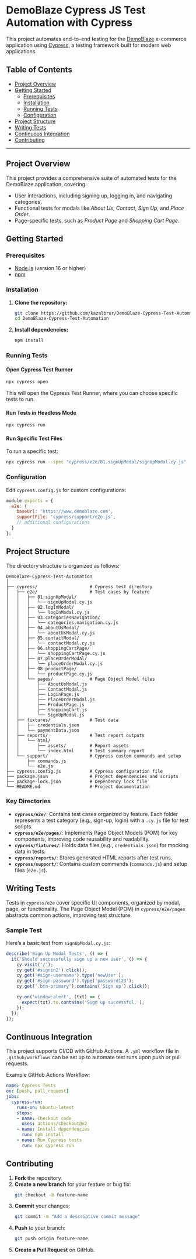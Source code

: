 # DemoBlaze Cypress JS Test Automation with Cypress 

This project automates end-to-end testing for the [DemoBlaze](https://www.demoblaze.com/) e-commerce application using [Cypress](https://www.cypress.io/), a testing framework built for modern web applications.

## Table of Contents
- [Project Overview](#project-overview)
- [Getting Started](#getting-started)
    - [Prerequisites](#prerequisites)
    - [Installation](#installation)
    - [Running Tests](#running-tests)
    - [Configuration](#configuration)
- [Project Structure](#project-structure)
- [Writing Tests](#writing-tests)
- [Continuous Integration](#continuous-integration)
- [Contributing](#contributing)


---

## Project Overview
This project provides a comprehensive suite of automated tests for the DemoBlaze application, covering:
- User interactions, including signing up, logging in, and navigating categories.
- Functional tests for modals like *About Us*, *Contact*, *Sign Up*, and *Place Order*.
- Page-specific tests, such as *Product Page* and *Shopping Cart Page*.

## Getting Started

### Prerequisites
- [Node.js](https://nodejs.org/) (version 16 or higher)
- [npm](https://www.npmjs.com/)

### Installation
1. **Clone the repository:**
   ```bash
   git clone https://github.com/kazalbrur/DemoBlaze-Cypress-Test-Automation.git
   cd DemoBlaze-Cypress-Test-Automation
   ```

2. **Install dependencies:**
   ```bash
   npm install
   ```

### Running Tests

#### Open Cypress Test Runner
```bash
npx cypress open
```
This will open the Cypress Test Runner, where you can choose specific tests to run.

#### Run Tests in Headless Mode
```bash
npx cypress run
```

#### Run Specific Test Files
To run a specific test:
```bash
npx cypress run --spec "cypress/e2e/01.signUpModal/signUpModal.cy.js"
```

### Configuration
Edit `cypress.config.js` for custom configurations:
```javascript
module.exports = {
  e2e: {
    baseUrl: 'https://www.demoblaze.com',
    supportFile: 'cypress/support/e2e.js',
    // additional configurations
  }
};
```

## Project Structure

The directory structure is organized as follows:

```
DemoBlaze-Cypress-Test-Automation
│
├── cypress/                    # Cypress test directory
│   ├── e2e/                    # Test cases by feature
│   │   ├── 01.signUpModal/     
│   │   │   └── signUpModal.cy.js
│   │   ├── 02.logInModal/
│   │   │   └── logInModal.cy.js
│   │   ├── 03.categoriesNavigation/
│   │   │   └── categories.navigation.cy.js
│   │   ├── 04.aboutUsModal/
│   │   │   └── aboutUsModal.cy.js
│   │   ├── 05.contactModal/
│   │   │   └── contactModal.cy.js
│   │   ├── 06.shoppingCartPage/
│   │   │   └── shoppingCartPage.cy.js
│   │   ├── 07.placeOrderModal/
│   │   │   └── placeOrderModal.cy.js
│   │   ├── 08.productPage/
│   │   │   └── productPage.cy.js
│   │   └── pages/              # Page Object Model files
│   │       ├── AboutUsModal.js
│   │       ├── ContactModal.js
│   │       ├── LoginPage.js
│   │       ├── PlaceOrderModal.js
│   │       ├── ProductPage.js
│   │       ├── ShoppingCart.js
│   │       └── SignUpModal.js
│   ├── fixtures/               # Test data
│   │   ├── credentials.json
│   │   └── paymentData.json
│   ├── reports/                # Test report outputs
│   │   └── html/
│   │       ├── assets/         # Report assets
│   │       └── index.html      # Test summary report
│   └── support/                # Cypress custom commands and setup
│       ├── commands.js
│       └── e2e.js
├── cypress.config.js           # Cypress configuration file
├── package.json                # Project dependencies and scripts
├── package-lock.json           # Dependency lock file
└── README.md                   # Project documentation
```

### Key Directories

- **`cypress/e2e/`**: Contains test cases organized by feature. Each folder represents a test category (e.g., sign-up, login) with a `.cy.js` file for test scripts.
- **`cypress/e2e/pages/`**: Implements Page Object Models (POM) for key components, improving code reusability and readability.
- **`cypress/fixtures/`**: Holds data files (e.g., `credentials.json`) for mocking data in tests.
- **`cypress/reports/`**: Stores generated HTML reports after test runs.
- **`cypress/support/`**: Contains custom commands (`commands.js`) and setup files (`e2e.js`).

## Writing Tests
Tests in `cypress/e2e` cover specific UI components, organized by modal, page, or functionality. The Page Object Model (POM) in `cypress/e2e/pages` abstracts common actions, improving test structure.

### Sample Test
Here’s a basic test from `signUpModal.cy.js`:
```javascript
describe('Sign Up Modal Tests', () => {
  it('Should successfully sign up a new user', () => {
    cy.visit('/');
    cy.get('#signin2').click();
    cy.get('#sign-username').type('newUser');
    cy.get('#sign-password').type('password123');
    cy.get('.btn-primary').contains('Sign up').click();

    cy.on('window:alert', (txt) => {
      expect(txt).to.contains('Sign up successful.');
    });
  });
});
```

## Continuous Integration
This project supports CI/CD with GitHub Actions. A `.yml` workflow file in `.github/workflows` can be set up to automate test runs upon push or pull requests.

Example GitHub Actions Workflow:
```yaml
name: Cypress Tests
on: [push, pull_request]
jobs:
  cypress-run:
    runs-on: ubuntu-latest
    steps:
    - name: Checkout code
      uses: actions/checkout@v2
    - name: Install dependencies
      run: npm install
    - name: Run Cypress tests
      run: npx cypress run
```

## Contributing
1. **Fork** the repository.
2. **Create a new branch** for your feature or bug fix:
   ```bash
   git checkout -b feature-name
   ```
3. **Commit** your changes:
   ```bash
   git commit -m "Add a descriptive commit message"
   ```
4. **Push** to your branch:
   ```bash
   git push origin feature-name
   ```
5. **Create a Pull Request** on GitHub.
